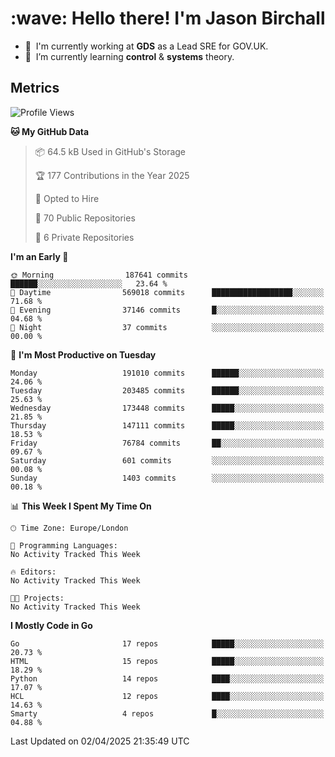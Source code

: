 <h1 align="left" id="jason-title">:wave: Hello there! I'm Jason Birchall</h1>

- :office: &nbsp;I'm currently working at **GDS** as a Lead SRE for GOV.UK.
- :seedling: &nbsp;I’m currently learning **control** & **systems** theory.

<h2>Metrics</h2>

<!--START_SECTION:waka-->
![Profile Views](http://img.shields.io/badge/Profile%20Views-1-blue)

**🐱 My GitHub Data** 

> 📦 64.5 kB Used in GitHub's Storage 
 > 
> 🏆 177 Contributions in the Year 2025
 > 
> 💼 Opted to Hire
 > 
> 📜 70 Public Repositories 
 > 
> 🔑 6 Private Repositories 
 > 
**I'm an Early 🐤** 

```text
🌞 Morning                187641 commits      ██████░░░░░░░░░░░░░░░░░░░   23.64 % 
🌆 Daytime                569018 commits      ██████████████████░░░░░░░   71.68 % 
🌃 Evening                37146 commits       █░░░░░░░░░░░░░░░░░░░░░░░░   04.68 % 
🌙 Night                  37 commits          ░░░░░░░░░░░░░░░░░░░░░░░░░   00.00 % 
```
📅 **I'm Most Productive on Tuesday** 

```text
Monday                   191010 commits      ██████░░░░░░░░░░░░░░░░░░░   24.06 % 
Tuesday                  203485 commits      ██████░░░░░░░░░░░░░░░░░░░   25.63 % 
Wednesday                173448 commits      █████░░░░░░░░░░░░░░░░░░░░   21.85 % 
Thursday                 147111 commits      █████░░░░░░░░░░░░░░░░░░░░   18.53 % 
Friday                   76784 commits       ██░░░░░░░░░░░░░░░░░░░░░░░   09.67 % 
Saturday                 601 commits         ░░░░░░░░░░░░░░░░░░░░░░░░░   00.08 % 
Sunday                   1403 commits        ░░░░░░░░░░░░░░░░░░░░░░░░░   00.18 % 
```


📊 **This Week I Spent My Time On** 

```text
🕑︎ Time Zone: Europe/London

💬 Programming Languages: 
No Activity Tracked This Week

🔥 Editors: 
No Activity Tracked This Week

🐱‍💻 Projects: 
No Activity Tracked This Week
```

**I Mostly Code in Go** 

```text
Go                       17 repos            █████░░░░░░░░░░░░░░░░░░░░   20.73 % 
HTML                     15 repos            █████░░░░░░░░░░░░░░░░░░░░   18.29 % 
Python                   14 repos            ████░░░░░░░░░░░░░░░░░░░░░   17.07 % 
HCL                      12 repos            ████░░░░░░░░░░░░░░░░░░░░░   14.63 % 
Smarty                   4 repos             █░░░░░░░░░░░░░░░░░░░░░░░░   04.88 % 
```




 Last Updated on 02/04/2025 21:35:49 UTC
<!--END_SECTION:waka-->

<!-- links -->

[issues page]: https://github.com/jasonBirchall/jasonBirchall/issues "jasonBirchall/issues"
